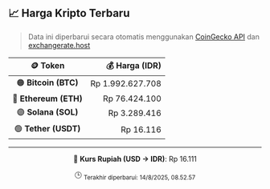 

<!-- HARGA_KRIPTO -->
## 📈 Harga Kripto Terbaru

> Data ini diperbarui secara otomatis menggunakan [CoinGecko API](https://www.coingecko.com/) dan [exchangerate.host](https://exchangerate.host/)

<div align="center">

| 🪙 Token | 💰 Harga (IDR) |
|:------:|---------------:|
| 🟠 **Bitcoin (BTC)**   | Rp 1.992.627.708 |
| 🔵 **Ethereum (ETH)**  | Rp 76.424.100 |
| 🟣 **Solana (SOL)**    | Rp 3.289.416 |
| 🟢 **Tether (USDT)**   | Rp 16.116 |

---

💱 **Kurs Rupiah (USD → IDR)**: Rp 16.111

🕒 <sub>Terakhir diperbarui: 14/8/2025, 08.52.57</sub>

</div>
<!-- /HARGA_KRIPTO -->